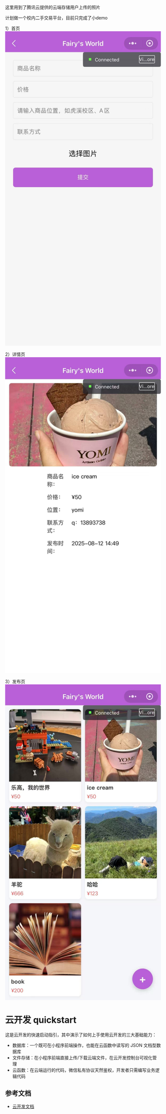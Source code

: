 这里用到了腾讯云提供的云端存储用户上传的照片

计划做一个校内二手交易平台，目前只完成了小demo

1）首页
![image](https://github.com/Farry-Zhang/wx-miniprogram/blob/master/image/%E5%8F%91%E5%B8%83%E9%A1%B5.jpg)

2）详情页
![image](https://github.com/Farry-Zhang/wx-miniprogram/blob/master/image/%E8%AF%A6%E6%83%85%E9%A1%B5.jpg)

3）发布页
![image](https://github.com/Farry-Zhang/wx-miniprogram/blob/master/image/%E9%A6%96%E9%A1%B5.jpg)

# 云开发 quickstart

这是云开发的快速启动指引，其中演示了如何上手使用云开发的三大基础能力：

- 数据库：一个既可在小程序前端操作，也能在云函数中读写的 JSON 文档型数据库
- 文件存储：在小程序前端直接上传/下载云端文件，在云开发控制台可视化管理
- 云函数：在云端运行的代码，微信私有协议天然鉴权，开发者只需编写业务逻辑代码

## 参考文档

- [云开发文档](https://developers.weixin.qq.com/miniprogram/dev/wxcloud/basis/getting-started.html)

